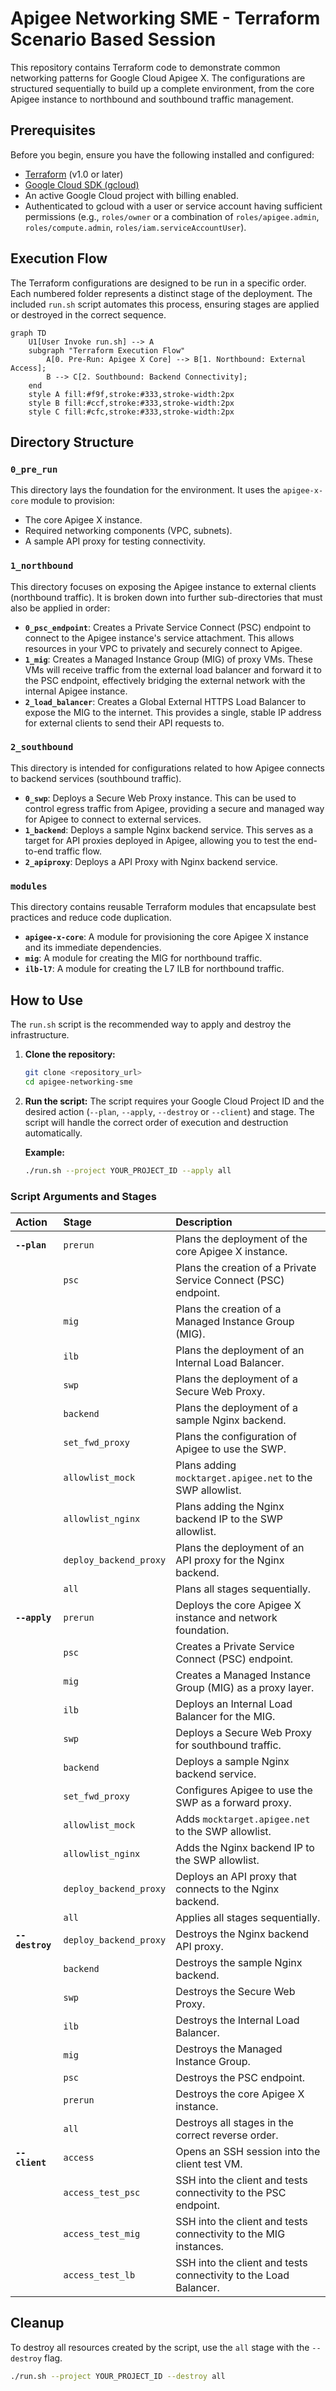 # Apigee Networking SME - Terraform Scenario Based Session

This repository contains Terraform code to demonstrate common networking patterns for Google Cloud Apigee X. The configurations are structured sequentially to build up a complete environment, from the core Apigee instance to northbound and southbound traffic management.

## Prerequisites

Before you begin, ensure you have the following installed and configured:
- [Terraform](https://learn.hashicorp.com/tutorials/terraform/install-cli) (v1.0 or later)
- [Google Cloud SDK (gcloud)](https://cloud.google.com/sdk/docs/install)
- An active Google Cloud project with billing enabled.
- Authenticated to gcloud with a user or service account having sufficient permissions (e.g., `roles/owner` or a combination of `roles/apigee.admin`, `roles/compute.admin`, `roles/iam.serviceAccountUser`).

## Execution Flow

The Terraform configurations are designed to be run in a specific order. Each numbered folder represents a distinct stage of the deployment. The included `run.sh` script automates this process, ensuring stages are applied or destroyed in the correct sequence.

```mermaid
graph TD
    U1[User Invoke run.sh] --> A
    subgraph "Terraform Execution Flow"
        A[0. Pre-Run: Apigee X Core] --> B[1. Northbound: External Access];
        B --> C[2. Southbound: Backend Connectivity];
    end
    style A fill:#f9f,stroke:#333,stroke-width:2px
    style B fill:#ccf,stroke:#333,stroke-width:2px
    style C fill:#cfc,stroke:#333,stroke-width:2px
```

## Directory Structure

### `0_pre_run`
This directory lays the foundation for the environment. It uses the `apigee-x-core` module to provision:
- The core Apigee X instance.
- Required networking components (VPC, subnets).
- A sample API proxy for testing connectivity.

### `1_northbound`
This directory focuses on exposing the Apigee instance to external clients (northbound traffic). It is broken down into further sub-directories that must also be applied in order:
- **`0_psc_endpoint`**: Creates a Private Service Connect (PSC) endpoint to connect to the Apigee instance's service attachment. This allows resources in your VPC to privately and securely connect to Apigee.
- **`1_mig`**: Creates a Managed Instance Group (MIG) of proxy VMs. These VMs will receive traffic from the external load balancer and forward it to the PSC endpoint, effectively bridging the external network with the internal Apigee instance.
- **`2_load_balancer`**: Creates a Global External HTTPS Load Balancer to expose the MIG to the internet. This provides a single, stable IP address for external clients to send their API requests to.

### `2_southbound`
This directory is intended for configurations related to how Apigee connects to backend services (southbound traffic).
- **`0_swp`**: Deploys a Secure Web Proxy instance. This can be used to control egress traffic from Apigee, providing a secure and managed way for Apigee to connect to external services.
- **`1_backend`**: Deploys a sample Nginx backend service. This serves as a target for API proxies deployed in Apigee, allowing you to test the end-to-end traffic flow.
- **`2_apiproxy`**: Deploys a API Proxy with Nginx backend service.

### `modules`
This directory contains reusable Terraform modules that encapsulate best practices and reduce code duplication.
- **`apigee-x-core`**: A module for provisioning the core Apigee X instance and its immediate dependencies.
- **`mig`**: A module for creating the MIG for northbound traffic.
- **`ilb-l7`**: A module for creating the L7 ILB for northbound traffic.

## How to Use

The `run.sh` script is the recommended way to apply and destroy the infrastructure.

1.  **Clone the repository:**
    ```sh
    git clone <repository_url>
    cd apigee-networking-sme
    ```

2.  **Run the script:**
    The script requires your Google Cloud Project ID and the desired action (`--plan`, `--apply`, `--destroy` or `--client`) and stage. The script will handle the correct order of execution and destruction automatically.

    **Example:**
    ```sh
    ./run.sh --project YOUR_PROJECT_ID --apply all
    ```

### Script Arguments and Stages

| Action      | Stage                  | Description                                                 |
| :---------- | :--------------------- | :---------------------------------------------------------- |
| **`--plan`**    | `prerun`               | Plans the deployment of the core Apigee X instance.         |
|             | `psc`                  | Plans the creation of a Private Service Connect (PSC) endpoint. |
|             | `mig`                  | Plans the creation of a Managed Instance Group (MIG).       |
|             | `ilb`                  | Plans the deployment of an Internal Load Balancer.          |
|             | `swp`                  | Plans the deployment of a Secure Web Proxy.                 |
|             | `backend`              | Plans the deployment of a sample Nginx backend.             |
|             | `set_fwd_proxy`        | Plans the configuration of Apigee to use the SWP.           |
|             | `allowlist_mock`       | Plans adding `mocktarget.apigee.net` to the SWP allowlist.  |
|             | `allowlist_nginx`      | Plans adding the Nginx backend IP to the SWP allowlist.     |
|             | `deploy_backend_proxy` | Plans the deployment of an API proxy for the Nginx backend. |
|             | `all`                  | Plans all stages sequentially.                              |
| **`--apply`**   | `prerun`               | Deploys the core Apigee X instance and network foundation.  |
|             | `psc`                  | Creates a Private Service Connect (PSC) endpoint.           |
|             | `mig`                  | Creates a Managed Instance Group (MIG) as a proxy layer.    |
|             | `ilb`                  | Deploys an Internal Load Balancer for the MIG.              |
|             | `swp`                  | Deploys a Secure Web Proxy for southbound traffic.          |
|             | `backend`              | Deploys a sample Nginx backend service.                     |
|             | `set_fwd_proxy`        | Configures Apigee to use the SWP as a forward proxy.        |
|             | `allowlist_mock`       | Adds `mocktarget.apigee.net` to the SWP allowlist.          |
|             | `allowlist_nginx`      | Adds the Nginx backend IP to the SWP allowlist.             |
|             | `deploy_backend_proxy` | Deploys an API proxy that connects to the Nginx backend.    |
|             | `all`                  | Applies all stages sequentially.                            |
| **`--destroy`** | `deploy_backend_proxy` | Destroys the Nginx backend API proxy.                       |
|             | `backend`              | Destroys the sample Nginx backend.                          |
|             | `swp`                  | Destroys the Secure Web Proxy.                              |
|             | `ilb`                  | Destroys the Internal Load Balancer.                        |
|             | `mig`                  | Destroys the Managed Instance Group.                        |
|             | `psc`                  | Destroys the PSC endpoint.                                  |
|             | `prerun`               | Destroys the core Apigee X instance.                        |
|             | `all`                  | Destroys all stages in the correct reverse order.           |
| **`--client`**  | `access`               | Opens an SSH session into the client test VM.               |
|             | `access_test_psc`      | SSH into the client and tests connectivity to the PSC endpoint. |
|             | `access_test_mig`      | SSH into the client and tests connectivity to the MIG instances. |
|             | `access_test_lb`       | SSH into the client and tests connectivity to the Load Balancer. |

## Cleanup

To destroy all resources created by the script, use the `all` stage with the `--destroy` flag.

```sh
./run.sh --project YOUR_PROJECT_ID --destroy all
```
